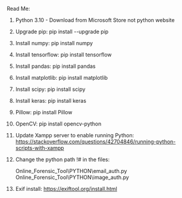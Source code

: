 Read Me:

1. Python 3.10 - Download from Microsoft Store not python website

2. Upgrade pip:
            pip install --upgrade pip

3. Install numpy:
            pip install numpy

4. Install tensorflow:
            pip install tensorflow

5. Install pandas:
            pip install pandas

6. Install matplotlib:
            pip install matplotlib

7. Install scipy:
            pip install scipy

8. Install keras:
            pip install keras

9. Pillow: 
            pip install Pillow

10. OpenCV:
            pip install opencv-python

11. Update Xampp server to enable running Python:
    https://stackoverflow.com/questions/42704846/running-python-scripts-with-xampp

12. Change the python path !# in the files:

    Online_Forensic_Tool\PYTHON\email_auth.py
    Online_Forensic_Tool\PYTHON\image_auth.py

13. Exif install:
    https://exiftool.org/install.html
